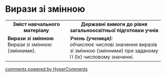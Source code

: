 <div id="hypercomments_widget" class="js-hypercomments-widget invisible"></div>

# Вирази зі змінною
<table>
  <tr>
    <td width="40%" align="center"><b>Зміст навчального матеріалу<b></td>
    <td width="60%" align="center"><b>Державні вимоги до рівня загальноосвітньої підготовки учнів</b></td>
  </tr>
  <tr>
    <td width="40%" style="vertical-align:top !important;"><b>Вирази зі змінною</b><br>
Вирази зі змінною (змінними).</td>
    <td width="60%" style="vertical-align:top !important;"><i><b>Учень (учениця):</b></i><br>
<i>обчислює</i> числові значення виразів зі змінною (змінними) при заданому її (їх) числовому значенні.</td>
  </tr>
</table>

<div class="js-hypercomments-container">
    <a href="http://hypercomments.com" class="hc-link" title="comments widget">comments powered by HyperComments</a>
</div>